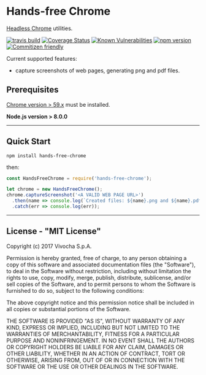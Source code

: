 # Hands-free Chrome

[Headless Chrome](https://developers.google.com/web/updates/2017/04/headless-chrome) utilities.



[![travis build](https://img.shields.io/travis/vivocha/mongodoki.svg)](https://travis-ci.org/vivocha/hands-free-chrome)
[![Coverage Status](https://coveralls.io/repos/github/vivocha/mongodoki/badge.svg?branch=master)](https://coveralls.io/github/vivocha/hands-free-chrome?branch=master)
[![Known Vulnerabilities](https://snyk.io/test/github/vivocha/mongodoki/badge.svg)](https://snyk.io/test/github/vivocha/hands-free-chrome)
[![npm version](https://img.shields.io/npm/v/mongodoki.svg)](https://www.npmjs.com/package/hands-free-chrome)
[![Commitizen friendly](https://img.shields.io/badge/commitizen-friendly-brightgreen.svg)](http://commitizen.github.io/cz-cli/)

Current supported features:
- capture screenshots of web pages, generating png and pdf files.




## Prerequisites


[Chrome version > 59.x](https://www.google.com/chrome/browser/desktop/index.html) must be installed.

**Node.js version > 8.0.0**


---
## Quick Start

```
npm install hands-free-chrome
```
then:

```js
const HandsFreeChrome = require('hands-free-chrome');

let chrome = new HandsFreeChrome();
chrome.captureScreenshot('<A VALID WEB PAGE URL>')
  .then(name => console.log(`Created files: ${name}.png and ${name}.pdf`))
  .catch(err => console.log(err));
```

---


License - "MIT License"
-----------------------

Copyright (c) 2017 Vivocha S.p.A.

Permission is hereby granted, free of charge, to any person obtaining a copy
of this software and associated documentation files (the "Software"), to deal
in the Software without restriction, including without limitation the rights
to use, copy, modify, merge, publish, distribute, sublicense, and/or sell
copies of the Software, and to permit persons to whom the Software is
furnished to do so, subject to the following conditions:

The above copyright notice and this permission notice shall be included in all
copies or substantial portions of the Software.

THE SOFTWARE IS PROVIDED "AS IS", WITHOUT WARRANTY OF ANY KIND, EXPRESS OR
IMPLIED, INCLUDING BUT NOT LIMITED TO THE WARRANTIES OF MERCHANTABILITY,
FITNESS FOR A PARTICULAR PURPOSE AND NONINFRINGEMENT. IN NO EVENT SHALL THE
AUTHORS OR COPYRIGHT HOLDERS BE LIABLE FOR ANY CLAIM, DAMAGES OR OTHER
LIABILITY, WHETHER IN AN ACTION OF CONTRACT, TORT OR OTHERWISE, ARISING FROM,
OUT OF OR IN CONNECTION WITH THE SOFTWARE OR THE USE OR OTHER DEALINGS IN THE
SOFTWARE.
